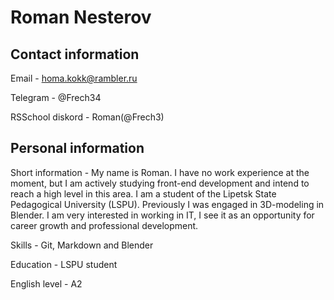 # Roman Nesterov

## Contact information
Email - homa.kokk@rambler.ru

Telegram - @Frech34

RSSchool diskord - Roman(@Frech3)

## Personal information
Short information - My name is Roman. I have no work experience at the moment, but I am actively studying front-end development and intend to reach a high level in this area. I am a student of the Lipetsk State Pedagogical University (LSPU). Previously I was engaged in 3D-modeling in Blender. I am very interested in working in IT, I see it as an opportunity for career growth and professional development. 

Skills - Git, Markdown and Blender

Education - LSPU student

English level - A2